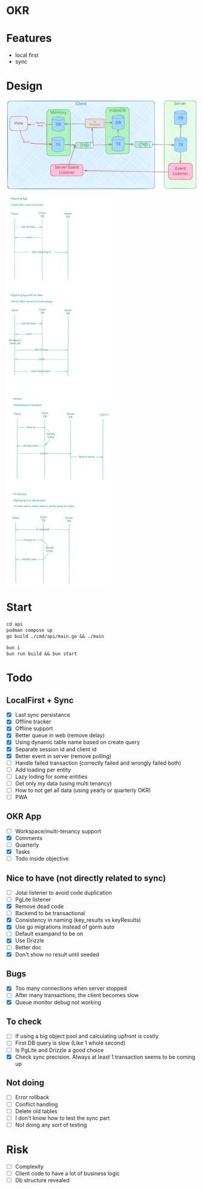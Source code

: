 # OKR

# Features

- local first
- sync

# Design

![architecture](./docs/okr-sync-localfirst.excalidraw.svg)

![activity](./docs/activity.excalidraw.svg)

# Start

```shell
cd api
podman compose up
go build ./cmd/api/main.go && ./main
```

```shell
bun i
bun run build && bun start
```

# Todo

## LocalFirst + Sync

- [x] Last sync persistance
- [x] Offline tracker
- [x] Offline support
- [x] Better queue in web (remove delay)
- [x] Using dynamic table name based on create query
- [x] Separate session id and client id
- [x] Better event in server (remove polling)
- [ ] Handle failed transaction (correctly failed and wrongly failed both)
- [ ] Add loading per entity
- [ ] Lazy loding for some entities
- [ ] Get only my data (using multi tenancy)
- [ ] How to not get all data (using yearly or quarterly OKR)
- [ ] PWA

## OKR App

- [ ] Workspace/multi-tenancy support
- [x] Comments
- [ ] Quarterly
- [x] Tasks
- [ ] Todo inside objective

## Nice to have (not directly related to sync)

- [ ] Jotai listener to avoid code duplication
- [ ] PgLite listener
- [x] Remove dead code
- [ ] Backend to be transactional
- [x] Consistency in naming (key_results vs keyResults)
- [x] Use go migrations instead of gorm auto
- [ ] Default exampand to be on
- [x] Use Drizzle
- [ ] Better doc
- [x] Don't show no result until seeded

## Bugs

- [x] Too many connections when server stopped
- [ ] After many transactions, the client becomes slow
- [x] Queue monitor debug not working

## To check

- [ ] If using a big object pool and calculating upfront is costly
- [ ] First DB query is slow (Like 1 whole second)
- [ ] Is PgLite and Drizzle a good choice
- [x] Check sync precision. Always at least 1 transaction seems to be coming up

## Not doing

- [ ] Error rollback
- [ ] Conflict handling
- [ ] Delete old tables
- [ ] I don't know how to test the sync part
- [ ] Not doing any sort of testing

# Risk

- [ ] Complexity
- [ ] Client code to have a lot of business logic
- [ ] Db structure revealed
